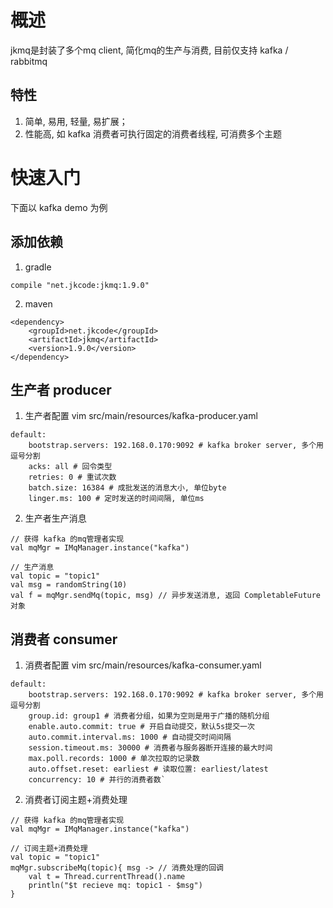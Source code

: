 
# 概述
jkmq是封装了多个mq client, 简化mq的生产与消费, 目前仅支持 kafka / rabbitmq

## 特性
1. 简单, 易用, 轻量, 易扩展；
2. 性能高, 如 kafka 消费者可执行固定的消费者线程, 可消费多个主题

# 快速入门
下面以 kafka demo 为例

## 添加依赖
1. gradle
```
compile "net.jkcode:jkmq:1.9.0"
```

2. maven
```
<dependency>
    <groupId>net.jkcode</groupId>
    <artifactId>jkmq</artifactId>
    <version>1.9.0</version>
</dependency>
```

## 生产者 producer
1. 生产者配置
vim src/main/resources/kafka-producer.yaml
```
default:
    bootstrap.servers: 192.168.0.170:9092 # kafka broker server, 多个用逗号分割
    acks: all # 回令类型
    retries: 0 # 重试次数
    batch.size: 16384 # 成批发送的消息大小, 单位byte
    linger.ms: 100 # 定时发送的时间间隔, 单位ms
```

2. 生产者生产消息
```
// 获得 kafka 的mq管理者实现
val mqMgr = IMqManager.instance("kafka")

// 生产消息
val topic = "topic1"
val msg = randomString(10)
val f = mqMgr.sendMq(topic, msg) // 异步发送消息, 返回 CompletableFuture 对象
```

## 消费者 consumer
1. 消费者配置
vim src/main/resources/kafka-consumer.yaml
```
default:
    bootstrap.servers: 192.168.0.170:9092 # kafka broker server, 多个用逗号分割
    group.id: group1 # 消费者分组，如果为空则是用于广播的随机分组
    enable.auto.commit: true # 开启自动提交，默认5s提交一次
    auto.commit.interval.ms: 1000 # 自动提交时间间隔
    session.timeout.ms: 30000 # 消费者与服务器断开连接的最大时间
    max.poll.records: 1000 # 单次拉取的记录数
    auto.offset.reset: earliest # 读取位置: earliest/latest
    concurrency: 10 # 并行的消费者数`
```

2. 消费者订阅主题+消费处理
```
// 获得 kafka 的mq管理者实现
val mqMgr = IMqManager.instance("kafka")

// 订阅主题+消费处理
val topic = "topic1"
mqMgr.subscribeMq(topic){ msg -> // 消费处理的回调
    val t = Thread.currentThread().name
    println("$t recieve mq: topic1 - $msg")
}
```